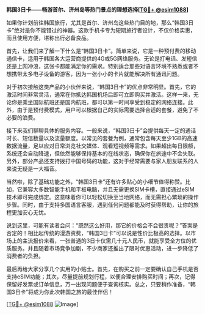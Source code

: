 **韩国3日卡——畅游首尔、济州岛等热门景点的理想选择[[TG💪+ @esim1088](https://t.me/s/esim1088)]**

如果你计划前往韩国旅行，尤其是首尔、济州岛这些热门目的地，那么“韩国3日卡”绝对是你不能错过的神器。这款手机卡专为短期旅行者设计，不仅价格实惠，而且使用方便，堪称出行必备良品。

首先，让我们来了解一下什么是“韩国3日卡”。简单来说，它是一种预付费的移动通信卡，适用于韩国各大运营商提供的4G或5G网络服务。无论是打电话、发短信还是上网冲浪，这张卡都能满足你的需求。特别适合那些对语言环境不熟悉或者不想携带太多电子设备的游客，因为一张小小的卡片就能解决所有通讯问题。

对于初次接触这类产品的小伙伴来说，“韩国3日卡”的优点非常明显。首先，它的激活时间非常灵活，通常在你抵达韩国机场后即可立即购买并激活。这样一来，无论你是乘坐国际航班还是国内航班，都可以第一时间享受到稳定的网络连接。此外，由于是预付费模式，用户可以根据自己的实际需要选择合适的套餐，避免了不必要的浪费。

接下来我们聊聊具体的服务内容。一般来说，“韩国3日卡”会提供每天一定的通话时长、短信数量以及流量额度。以常见的套餐为例，通常包含每天至少1GB的高速数据流量，足以应对日常浏览社交媒体、观看短视频等需求。如果超出每日限额，系统还会自动降速，但依然能够保持基本的在线状态，确保你在旅途中不会失联。另外，部分产品还支持拨打中国号码的功能，这对于经常需要与家人朋友联系的人来说无疑是一大福音。

当然啦，除了基础功能之外，“韩国3日卡”还有许多贴心的小细节值得称赞。比如，它兼容大多数智能手机和平板电脑，并且无需更换SIM卡槽，直接通过eSIM技术即可完成绑定。这意味着你可以轻松切换至当地网络，而无需担心繁琐的操作步骤。同时，由于支持多国语言客服，遇到任何问题都能及时获得帮助，让你的旅程更加安心无忧。

说到这里，可能有读者会问：“既然这么好用，那它的价格会不会很贵呢？”答案是否定的！相比起传统的漫游资费，“韩国3日卡”可以说是性价比极高的选择。以市场上的主流报价来看，一张普通的3日卡仅需几十元人民币，就能享受全方位的优质服务。并且随着市场竞争加剧，不少商家还推出了限时优惠活动，进一步降低了消费者的负担。

最后再给大家分享几个实用的小贴士。首先，在购买之前一定要确认自己手机是否支持eSIM功能；其次，尽量提前规划行程，以便合理安排购买时间；再次，记得保留好发票或订单信息，万一出现问题便于查询核实。总之，只要稍作准备，“韩国3日卡”将成为你此次韩国之旅的最佳伴侣！

[[TG💪+ @esim1088](https://t.me/s/esim1088) ![Image](https://i.postimg.cc/4NQfJmqS/Snipaste-2025-05-13-00-14-12.png)]